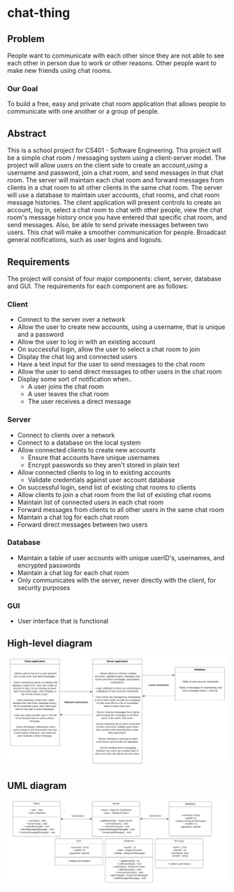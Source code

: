 # chat-thing

## Problem

People want to communicate with each other since they are not able to see each other in person due to work or other reasons. Other people want to make new friends using chat rooms.

### Our Goal
To build a free, easy and private chat room application that allows people to communicate with one another or a group of people. 

## Abstract

This is a school project for CS401 - Software Engineering. This project will be a simple chat room / messaging system using a client-server model. The project will allow users on the client side to create an account,using a username and password, join a chat room, and send messages in that chat room. The server will maintain each chat room and forward messages from clients in a chat room to all other clients in the same chat room. The server will use a database to maintain user accounts, chat rooms, and chat room message histories. The client application will present controls to create an account, log in, select a chat room to chat with other people, view the chat room's message history once you have entered that specific chat room, and send messages. Also, be able to send private messages between two users. This chat will make a smoother communication for people. Broadcast general notifications, such as user logins and logouts.

## Requirements

The project will consist of four major components: client, server, database and GUI. The requirements for each component are as follows:

### Client
- Connect to the server over a network
- Allow the user to create new accounts, using a username, that is unique and a password
- Allow the user to log in with an existing account
- On successful login, allow the user to select a chat room to join
- Display the chat log and connected users
- Have a text input for the user to send messages to the chat room
- Allow the user to send direct messages to other users in the chat room
- Display some sort of notification when..
  - A user joins the chat room
  - A user leaves the chat room
  - The user receives a direct message
  
### Server
- Connect to clients over a network
- Connect to a database on the local system
- Allow connected clients to create new accounts
  - Ensure that accounts have unique usernames
  - Encrypt passwords so they aren't stored in plain text
- Allow connected clients to log in to existing accounts
  - Validate credentials against user account database
- On successful login, send list of existing chat rooms to clients
- Allow clients to join a chat room from the list of existing chat rooms
- Maintain list of connected users in each chat room
- Forward messages from clients to all other users in the same chat room
- Maintain a chat log for each chat room
- Forward direct messages between two users

### Database
- Maintain a table of user accounts with unique userID's, usernames, and encrypted passwords
- Maintain a chat log for each chat room
- Only communicates with the server, never directly with the client, for security purposes

### GUI
- User interface that is functional

## High-level diagram
![High-level diagram](https://raw.githubusercontent.com/boylebryce/chat-thing/master/high%20level%20diagram.png)

## UML diagram
![UML diagram](https://raw.githubusercontent.com/boylebryce/chat-thing/master/uml%20diagram.png)

